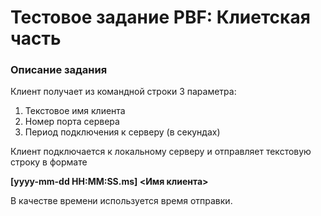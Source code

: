 <doctype html>
<html>
    <head></head>
    <body>
        <h1>Тестовое задание PBF: Клиетская часть</h1>
        <h3>Описание задания</h3>
<p>Клиент получает из командной строки 3 параметра:</p>
    <ol>
        <li>Текстовое имя клиента</li>
        <li>Номер порта сервера</li>
        <li>Период подключения к серверу (в секундах)</li>
    </ol> 
<p>Клиент подключается к локальному серверу и отправляет текстовую строку в формате</p>
<p><b>[yyyy-mm-dd HH:MM:SS.ms] <Имя клиента></b></p>

В качестве времени используется время отправки.
    </body>
</html>
